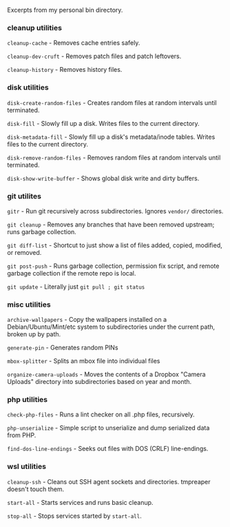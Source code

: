 Excerpts from my personal bin directory.

### cleanup utilities

`cleanup-cache` - Removes cache entries safely.

`cleanup-dev-cruft` - Removes patch files and patch leftovers.

`cleanup-history` - Removes history files.

### disk utilities

`disk-create-random-files` - Creates random files at random intervals until terminated.

`disk-fill` - Slowly fill up a disk.  Writes files to the current directory.

`disk-metadata-fill` - Slowly fill up a disk's metadata/inode tables.  Writes files to the current directory.

`disk-remove-random-files` - Removes random files at random intervals until terminated.

`disk-show-write-buffer` - Shows global disk write and dirty buffers.

### git utilites

`gitr` - Run git recursively across subdirectories.  Ignores `vendor/` directories.

`git cleanup` - Removes any branches that have been removed upstream; runs garbage collection.

`git diff-list` - Shortcut to just show a list of files added, copied, modified, or removed.

`git post-push` - Runs garbage collection, permission fix script, and remote garbage collection if the remote repo is local.

`git update` - Literally just `git pull ; git status`

### misc utilities

`archive-wallpapers` - Copy the wallpapers installed on a Debian/Ubuntu/Mint/etc
		       system to subdirectories under the current path, broken
                       up by path.

`generate-pin` - Generates random PINs

`mbox-splitter` - Splits an mbox file into individual files

`organize-camera-uploads` - Moves the contents of a Dropbox "Camera Uploads"
			    directory into subdirectories based on year and
                            month.

### php utilities

`check-php-files` - Runs a lint checker on all .php files, recursively.

`php-unserialize` - Simple script to unserialize and dump serialized data from PHP.

`find-dos-line-endings` - Seeks out files with DOS (CRLF) line-endings.

### wsl utilities

`cleanup-ssh` - Cleans out SSH agent sockets and directories.  tmpreaper doesn't touch them.

`start-all` - Starts services and runs basic cleanup.

`stop-all` - Stops services started by `start-all`.
